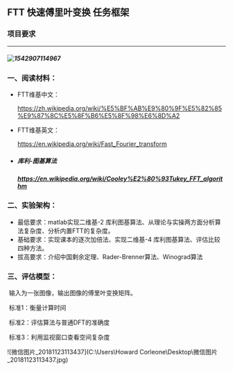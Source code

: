 ## FTT 快速傅里叶变换 任务框架



### 项目要求

---

##### ![1542907114967](C:\Users\HOWARD~1\AppData\Local\Temp\1542907114967.png)

##### 

### 一、阅读材料：

- FTT维基中文：

  https://zh.wikipedia.org/wiki/%E5%BF%AB%E9%80%9F%E5%82%85%E9%87%8C%E5%8F%B6%E5%8F%98%E6%8D%A2

- FTT维基英文：

  https://en.wikipedia.org/wiki/Fast_Fourier_transform

- ##### 库利-图基算法

  ##### https://en.wikipedia.org/wiki/Cooley%E2%80%93Tukey_FFT_algorithm

### 二、实验架构：

- 最低要求：matlab实现二维基-2 库利图基算法、从理论与实操两方面分析算法复杂度、分析内置FTT的复杂度。
- 基础要求：实现课本的逐次加倍法、实现二维基-4 库利图基算法、评估比较四种方法。
- 拔高要求：介绍中国剩余定理、Rader-Brenner算法、Winograd算法

### 三、评估模型：

​	输入为一张图像，输出图像的傅里叶变换矩阵。

​	标准1：衡量计算时间

​	标准2：评估算法与普通DFT的准确度

​	标准3：利用监视窗口查看空间复杂度

![微信图片_20181123113437](C:\Users\Howard Corleone\Desktop\微信图片_20181123113437.jpg)
